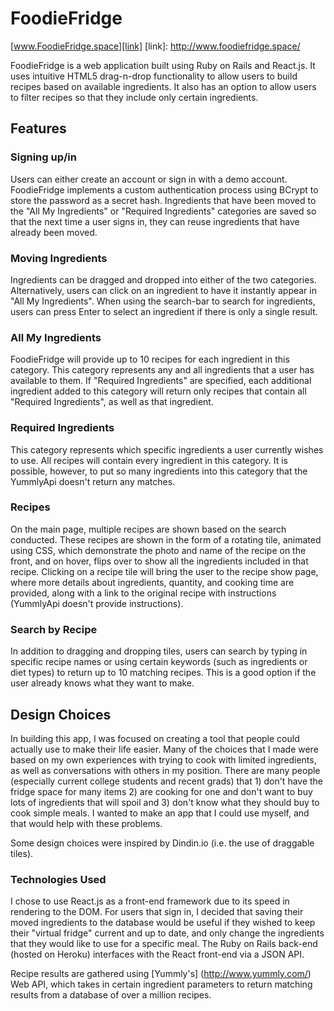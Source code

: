 # FoodieFridge
[www.FoodieFridge.space][link]
[link]: http://www.foodiefridge.space/


FoodieFridge is a web application built using Ruby on Rails and React.js. It uses
intuitive HTML5 drag-n-drop functionality to allow users to build recipes based
on available ingredients. It also has an option to allow users to filter recipes
so that they include only certain ingredients.

## Features

### Signing up/in
Users can either create an account or sign in with a demo account. FoodieFridge
implements a custom authentication process using BCrypt to store the password as
a secret hash. Ingredients that have been moved to the "All My Ingredients" or
"Required Ingredients" categories are saved so that the next time a user signs in,
they can reuse ingredients that have already been moved.

### Moving Ingredients
Ingredients can be dragged and dropped into either of the two categories. Alternatively,
users can click on an ingredient to have it instantly appear in "All My Ingredients".
When using the search-bar to search for ingredients, users can press Enter to select an
ingredient if there is only a single result.

### All My Ingredients
FoodieFridge will provide up to 10 recipes for each ingredient in this category.
This category represents any and all ingredients that a user has available
to them. If "Required Ingredients" are specified, each additional ingredient added to
this category will return only recipes that contain all "Required Ingredients", as well
as that ingredient.

### Required Ingredients
This category represents which specific ingredients a user currently wishes to use.
All recipes will contain every ingredient in this category. It is possible, however,
to put so many ingredients into this category that the YummlyApi doesn't return any matches.


### Recipes
On the main page, multiple recipes are shown based on the search conducted. These recipes
are shown in the form of a rotating tile, animated using CSS, which demonstrate the photo
and name of the recipe on the front, and on hover, flips over to show all the ingredients
included in that recipe. Clicking on a recipe tile will bring the user to the recipe
show page, where more details about ingredients, quantity, and cooking time are provided,
along with a link to the original recipe with instructions (YummlyApi doesn't provide
instructions).

### Search by Recipe
In addition to dragging and dropping tiles, users can search by typing in specific
recipe names or using certain keywords (such as ingredients or diet types) to return
up to 10 matching recipes. This is a good option if the user already knows what they
want to make.

## Design Choices
In building this app, I was focused on creating a tool that people could actually use
to make their life easier. Many of the choices that I made were based on my own experiences
with trying to cook with limited ingredients, as well as conversations with others
in my position. There are many people (especially current college students and recent
grads) that 1) don't have the fridge space for many items 2) are cooking for one and
don't want to buy lots of ingredients that will spoil and 3) don't know what they should buy
to cook simple meals. I wanted to make an app that I could use myself, and that would
help with these problems.

Some design choices were inspired by Dindin.io (i.e. the use of draggable tiles).

### Technologies Used
I chose to use React.js as a front-end framework due to its speed in rendering to the DOM.
For users that sign in, I decided that saving their moved ingredients to the database
would be useful if they wished to keep their "virtual fridge" current and up to date,
and only change the ingredients that they would like to use for a specific meal. The Ruby
on Rails back-end (hosted on Heroku) interfaces with the React front-end via a JSON API.

Recipe results are gathered using [Yummly's] (http://www.yummly.com/) Web API, which
takes in certain ingredient parameters to return matching results from a database
of over a million recipes.
